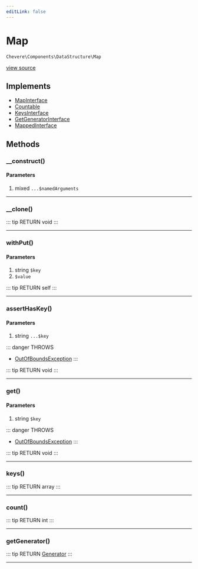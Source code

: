 ```yaml
---
editLink: false
---
```


# Map

`Chevere\Components\DataStructure\Map`

[view source](https://github.com/chevere/chevere/blob/master/DataStructure/Map.php)

## Implements

- [MapInterface](../../Interfaces/DataStructure/MapInterface.md)
- [Countable](https://www.php.net/manual/class.countable)
- [KeysInterface](../../Interfaces/DataStructure/KeysInterface.md)
- [GetGeneratorInterface](../../Interfaces/DataStructure/GetGeneratorInterface.md)
- [MappedInterface](../../Interfaces/DataStructure/MappedInterface.md)

## Methods

### __construct()

#### Parameters

1. mixed `...$namedArguments`

---

### __clone()

::: tip RETURN
void
:::

---

### withPut()

#### Parameters

1. string `$key`
2.  `$value`

::: tip RETURN
self
:::

---

### assertHasKey()

#### Parameters

1. string `...$key`

::: danger THROWS
- [OutOfBoundsException](../../Exceptions/Core/OutOfBoundsException.md) 
:::

::: tip RETURN
void
:::

---

### get()

#### Parameters

1. string `$key`

::: danger THROWS
- [OutOfBoundsException](../../Exceptions/Core/OutOfBoundsException.md) 
:::

::: tip RETURN
void
:::

---

### keys()

::: tip RETURN
array
:::

---

### count()

::: tip RETURN
int
:::

---

### getGenerator()

::: tip RETURN
[Generator](https://www.php.net/manual/class.generator)
:::

---
